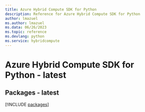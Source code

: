 ```yaml
---
title: Azure Hybrid Compute SDK for Python
description: Reference for Azure Hybrid Compute SDK for Python
author: lmazuel
ms.author: lmazuel
ms.data: 06/26/2023
ms.topic: reference
ms.devlang: python
ms.service: hybridcompute
---
```

# Azure Hybrid Compute SDK for Python - latest
## Packages - latest
[!INCLUDE [packages](hybrid-compute-index.md)]